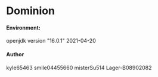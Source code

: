 # Dominion

#### Environment: 
openjdk version "16.0.1" 2021-04-20

#### Author
kyle65463
smile04455660
misterSu514
Lager-B08902082